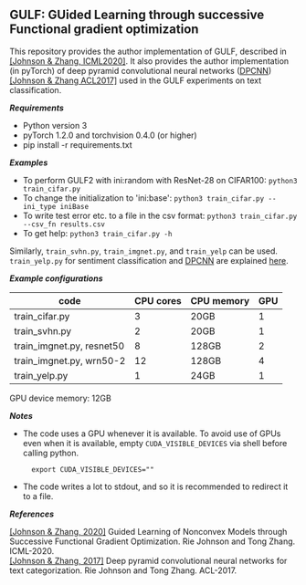 ## GULF: GUided Learning through successive Functional gradient optimization

This repository provides the author implementation of GULF, described in [[Johnson & Zhang, ICML2020]](http://riejohnson.com/paper/gulf-icml20.pdf).  It also provides the author implementation (in pyTorch) of deep pyramid convolutional neural networks ([DPCNN](description/dpcnn.md)) [[Johnson & Zhang ACL2017]](http://riejohnson.com/paper/dpcnn-acl17.pdf) used in the GULF experiments on text classification.  

**_Requirements_**

* Python version 3
* pyTorch 1.2.0 and torchvision 0.4.0 (or higher)
* pip install -r requirements.txt

**_Examples_**

* To perform GULF2 with ini:random with ResNet-28 on CIFAR100: `python3 train_cifar.py`
* To change the initialization to 'ini:base': `python3 train_cifar.py --ini_type iniBase`
* To write test error etc. to a file in the csv format: `python3 train_cifar.py --csv_fn results.csv`
* To get help: `python3 train_cifar.py -h`

Similarly, `train_svhn.py`, `train_imgnet.py`, and `train_yelp` can be used.  
`train_yelp.py` for sentiment classification and [DPCNN](description/dpcnn.md) are explained [here](description/dpcnn.md). 

**_Example configurations_**

code         | CPU cores     | CPU memory | GPU
------------ | ------------- | ---------- | ---
train_cifar.py | 3  | 20GB | 1
train_svhn.py  | 2  | 20GB | 1
train_imgnet.py, resnet50   | 8 | 128GB | 2
train_imgnet.py, wrn50-2    | 12 | 128GB | 4
train_yelp.py  | 1  | 24GB | 1

GPU device memory: 12GB

**_Notes_**

* The code uses a GPU whenever it is available.  To avoid use of GPUs even when it is available, 
  empty `CUDA_VISIBLE_DEVICES` via shell before calling python.  
  
        export CUDA_VISIBLE_DEVICES=""
* The code writes a lot to stdout, and so it is recommended to redirect it to a file.  

**_References_**

[[Johnson & Zhang, 2020]](http://riejohnson.com/paper/gulf-icml20.pdf) Guided Learning of Nonconvex Models through Successive Functional Gradient Optimization.  Rie Johnson and Tong Zhang.  ICML-2020.   
[[Johnson & Zhang, 2017]](http://riejohnson.com/paper/dpcnn-acl17.pdf) Deep pyramid convolutional neural networks for text categorization.  Rie Johnson and Tong Zhang.  ACL-2017.   
